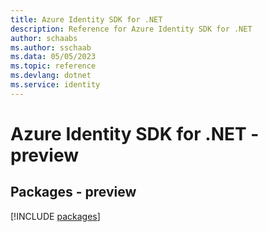 ```yaml
---
title: Azure Identity SDK for .NET
description: Reference for Azure Identity SDK for .NET
author: schaabs
ms.author: sschaab
ms.data: 05/05/2023
ms.topic: reference
ms.devlang: dotnet
ms.service: identity
---
```

# Azure Identity SDK for .NET - preview
## Packages - preview
[!INCLUDE [packages](identity-index.md)]